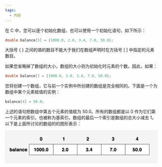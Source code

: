 ```yaml
---
tags:
  - 内容
---
```

在 C 中，您可以逐个初始化数组，也可以使用一个初始化语句，如下所示：

 ```c
 double balance[5] = {1000.0, 2.0, 3.4, 7.0, 50.0};
 ```

 大括号 { } 之间的值的数目不能大于我们在数组声明时在方括号 [ ] 中指定的元素数目。

 如果您省略掉了数组的大小，数组的大小则为初始化时元素的个数。因此，如果：

 ```c
 double balance[] = {1000.0, 2.0, 3.4, 7.0, 50.0};
 ```

 您将创建一个数组，它与前一个实例中所创建的数组是完全相同的。下面是一个为数组中某个元素赋值的实例：

 ```c
 balance[4] = 50.0;
 ```

 上述的语句把数组中第五个元素的值赋为 50.0。所有的数组都是以 0 作为它们第一个元素的索引，也被称为基索引，数组的最后一个索引是数组的总大小减去 1。以下是上面所讨论的数组的的图形表示：

 ![数组表示](C语言笔记/C-files/c-arrays-2021-1-18-4.png)